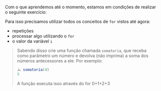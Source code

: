 Com o que aprendemos até o momento, estamos em condições de realizar o seguinte exercício:
 
Para isso precisamos utilizar todos os conceitos de `for` vistos até agora:
 
* repetições 
* processar algo utilizando o `for`
* o valor da variável `i`
 
 
> Sabendo disso crie uma função chamada `somatoria`, que receba como parâmetro um número e devolva (não imprima) a soma dos números antecessores a ele.
Por exemplo:  
>  
> ```javascript
> ム somatoria(4)
> 5
> ```
> A função executa isso através do for 0+1+2+3
